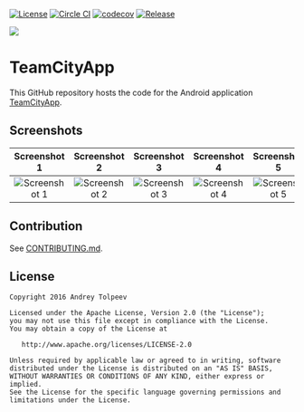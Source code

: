 [![License](https://img.shields.io/badge/license-Apache_2.0-blue.svg)](http://www.apache.org/licenses/LICENSE-2.0)
[![Circle CI](https://circleci.com/gh/vase4kin/TeamCityApp/tree/master.svg?style=shield)](https://circleci.com/gh/vase4kin/TeamCityApp/tree/master)
[![codecov](https://codecov.io/gh/vase4kin/TeamCityApp/branch/master/graph/badge.svg)](https://codecov.io/gh/vase4kin/TeamCityApp)
[![Release](https://img.shields.io/badge/release-1.3.5.1-blue.svg)](https://github.com/vase4kin/TeamCityApp/releases/latest)

<img src="https://github.com/vase4kin/TeamCityApp/raw/dev/screenshots/feature-graphic.png">

# TeamCityApp
This GitHub repository hosts the code for the Android application [TeamCityApp](https://play.google.com/store/apps/details?id=com.github.vase4kin.teamcityapp).

## Screenshots

Screenshot 1 | Screenshot 2 | Screenshot 3 | Screenshot 4 | Screenshot 5 | 
:-------------------------:|:-------------------------:|:-------------------------:|:-------------------------:|:-------------------------:|
![Screenshot 1](https://github.com/vase4kin/TeamCityApp/raw/dev/screenshots/Phone%20Screenshot%201.png) | ![Screenshot 2](https://github.com/vase4kin/TeamCityApp/raw/dev/screenshots/Phone%20Screenshot%202.png) | ![Screenshot 3](https://github.com/vase4kin/TeamCityApp/raw/dev/screenshots/Phone%20Screenshot%203.png) | ![Screenshot 4](https://github.com/vase4kin/TeamCityApp/raw/dev/screenshots/Phone%20Screenshot%206.png) | ![Screenshot 5](https://github.com/vase4kin/TeamCityApp/raw/dev/screenshots/Phone%20Screenshot%207.png)

## Contribution
See [CONTRIBUTING.md](CONTRIBUTING.md).

## License

    Copyright 2016 Andrey Tolpeev

    Licensed under the Apache License, Version 2.0 (the "License");
    you may not use this file except in compliance with the License.
    You may obtain a copy of the License at

       http://www.apache.org/licenses/LICENSE-2.0

    Unless required by applicable law or agreed to in writing, software
    distributed under the License is distributed on an "AS IS" BASIS,
    WITHOUT WARRANTIES OR CONDITIONS OF ANY KIND, either express or implied.
    See the License for the specific language governing permissions and
    limitations under the License.
